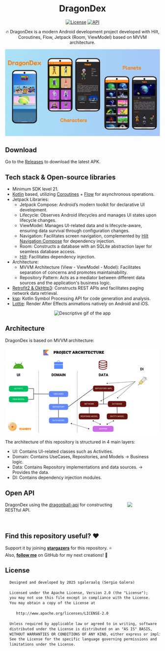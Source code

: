 <h1 align="center">DragonDex</h1>

<p align="center">
  <a href="https://opensource.org/licenses/Apache-2.0"><img alt="License" src="https://img.shields.io/badge/License-Apache%202.0-blue.svg"/></a>
  <a href="https://android-arsenal.com/api?level=21"><img alt="API" src="https://img.shields.io/badge/API-21%2B-brightgreen.svg?style=flat"/></a>
</p>

<p align="center">
  🔥 DragonDex is a modern Android development project developed with Hilt, Coroutines, Flow, Jetpack (Room, ViewModel) based on MVVM architecture.
</p>

<p align="center">
  <img src="assets/main_screenshot.png" alt="Image of app"/>
</p>

## Download
Go to the [Releases](https://github.com/sgaleraalq/DragonDex/releases) to download the latest APK.

## Tech stack & Open-source libraries
- Minimum SDK level 21.
- [Kotlin](https://kotlinlang.org/) based, utilizing [Coroutines](https://github.com/Kotlin/kotlinx.coroutines) + [Flow](https://kotlin.github.io/kotlinx.coroutines/kotlinx-coroutines-core/kotlinx.coroutines.flow/) for asynchronous operations.
- Jetpack Libraries:
    - Jetpack Compose: Android’s modern toolkit for declarative UI development.
    - Lifecycle: Observes Android lifecycles and manages UI states upon lifecycle changes.
    - ViewModel: Manages UI-related data and is lifecycle-aware, ensuring data survival through configuration changes.
    - Navigation: Facilitates screen navigation, complemented by [Hilt Navigation Compose](https://developer.android.com/jetpack/compose/libraries#hilt) for dependency injection.
    - Room: Constructs a database with an SQLite abstraction layer for seamless database access.
    - [Hilt](https://dagger.dev/hilt/): Facilitates dependency injection.
- Architecture:
    - MVVM Architecture (View - ViewModel - Model): Facilitates separation of concerns and promotes maintainability.
    - Repository Pattern: Acts as a mediator between different data sources and the application's business logic.
- [Retrofit2 & OkHttp3](https://github.com/square/retrofit): Constructs REST APIs and facilitates paging network data retrieval.
- [ksp](https://github.com/google/ksp): Kotlin Symbol Processing API for code generation and analysis.
- [Lottie](https://github.com/airbnb/lottie-android): Render After Effects animations natively on Android and iOS.

<p align="center">
  <img src="assets/description_gif.gif" alt="Descriptive gif of the app"/>
</p>

## Architecture
DragonDex is based on MVVM architecture:

<p align="center">
  <img src="assets/dragon_dex_architecture.png" alt="Architecture"/>
</p>

The architecture of this repository is structured in 4 main layers:
- UI: Contains UI-related classes such as Activities.
- Domain: Contains UseCases, Repositories, and Models -> Business logic.
- Data: Contains Repository implementations and data sources. -> Provides the data.
- DI: Contains dependency injection modules.

## Open API
<img src="https://web.dragonball-api.com/images-compress/logo_dragonballapi.webp" align="right" width="21%"/>

DragonDex using the [dragonball-api](https://web.dragonball-api.com/) for constructing RESTful API.<br>
<br>
<br>

## Find this repository useful? :heart:
Support it by joining __[stargazers](https://github.com/sgaleraalq/DragonDex/stargazers)__ for this repository. :star: <br>
Also, __[follow me](https://github.com/sgaleraalq)__ on GitHub for my next creations! 🤩

## License
```xml
  Designed and developed by 2025 sgaleraalq (Sergio Galera)
  
  Licensed under the Apache License, Version 2.0 (the "License");
  you may not use this file except in compliance with the License.
  You may obtain a copy of the License at
  
     http://www.apache.org/licenses/LICENSE-2.0
  
  Unless required by applicable law or agreed to in writing, software
  distributed under the License is distributed on an "AS IS" BASIS,
  WITHOUT WARRANTIES OR CONDITIONS OF ANY KIND, either express or implied.
  See the License for the specific language governing permissions and
  limitations under the License.
```